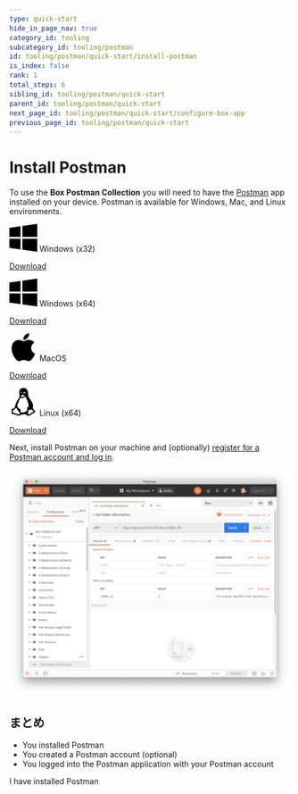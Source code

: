 ```yaml
---
type: quick-start
hide_in_page_nav: true
category_id: tooling
subcategory_id: tooling/postman
id: tooling/postman/quick-start/install-postman
is_index: false
rank: 1
total_steps: 6
sibling_id: tooling/postman/quick-start
parent_id: tooling/postman/quick-start
next_page_id: tooling/postman/quick-start/configure-box-app
previous_page_id: tooling/postman/quick-start
---
```

<!-- alex disable postman-postwoman -->

# Install Postman

To use the **Box Postman Collection** you will need to have the
[Postman][postman] app installed on your device.
Postman is available for Windows, Mac, and Linux environments.

<Grid columns="4">

<Download>

![Windows Logo](./windows.png) Windows (x32)

<Trigger option="postman.downloaded" value="win32">

[Download](https://dl.pstmn.io/download/latest/win32)

</Trigger>

</Download>

<Download>

![Windows Logo](./windows.png) Windows (x64)

<Trigger option="postman.downloaded" value="win64">

[Download](https://dl.pstmn.io/download/latest/win64)

</Trigger>

</Download>

<Download>

![MacOS Logo](./macos.png) MacOS

<Trigger option="postman.downloaded" value="osx">

[Download](https://dl.pstmn.io/download/latest/osx)

</Trigger>

</Download>

<Download>

![Linux Logo](./linux.png) Linux (x64)

<Trigger option="postman.downloaded" value="linux64">

[Download](https://dl.pstmn.io/download/latest/linux64)

</Trigger>

</Download>

</Grid>

Next, install Postman on your machine and (optionally)
[register for a Postman account and log in][register].

<ImageFrame border center>

![Postman](./postman-example.png)

</ImageFrame>

## まとめ

* You installed Postman
* You created a Postman account (optional) 
* You logged into the Postman application with your Postman account

<Observe option="postman.downloaded" value="win32,win64,osx,linux64">
<Next>

I have installed Postman

</Next>

</Observe>

[register]: https://identity.getpostman.com/signup

[postman]: https://getpostman.com
